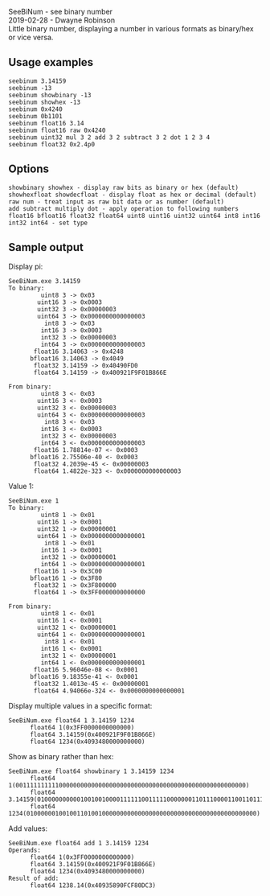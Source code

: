 SeeBiNum - see binary number  
2019-02-28 - Dwayne Robinson  
Little binary number, displaying a number in various formats as binary/hex or vice versa.

## Usage examples

    seebinum 3.14159
    seebinum -13
    seebinum showbinary -13
    seebinum showhex -13
    seebinum 0x4240
    seebinum 0b1101
    seebinum float16 3.14
    seebinum float16 raw 0x4240
    seebinum uint32 mul 3 2 add 3 2 subtract 3 2 dot 1 2 3 4
    seebinum float32 0x2.4p0

## Options

    showbinary showhex - display raw bits as binary or hex (default)
    showhexfloat showdecfloat - display float as hex or decimal (default)
    raw num - treat input as raw bit data or as number (default)
    add subtract multiply dot - apply operation to following numbers
    float16 bfloat16 float32 float64 uint8 uint16 uint32 uint64 int8 int16 int32 int64 - set type

## Sample output

Display pi:

    SeeBiNum.exe 3.14159
    To binary:
             uint8 3 -> 0x03
            uint16 3 -> 0x0003
            uint32 3 -> 0x00000003
            uint64 3 -> 0x0000000000000003
              int8 3 -> 0x03
             int16 3 -> 0x0003
             int32 3 -> 0x00000003
             int64 3 -> 0x0000000000000003
           float16 3.14063 -> 0x4248
          bfloat16 3.14063 -> 0x4049
           float32 3.14159 -> 0x40490FD0
           float64 3.14159 -> 0x400921F9F01B866E

    From binary:
             uint8 3 <- 0x03
            uint16 3 <- 0x0003
            uint32 3 <- 0x00000003
            uint64 3 <- 0x0000000000000003
              int8 3 <- 0x03
             int16 3 <- 0x0003
             int32 3 <- 0x00000003
             int64 3 <- 0x0000000000000003
           float16 1.78814e-07 <- 0x0003
          bfloat16 2.75506e-40 <- 0x0003
           float32 4.2039e-45 <- 0x00000003
           float64 1.4822e-323 <- 0x0000000000000003

Value 1:

    SeeBiNum.exe 1
    To binary:
             uint8 1 -> 0x01
            uint16 1 -> 0x0001
            uint32 1 -> 0x00000001
            uint64 1 -> 0x0000000000000001
              int8 1 -> 0x01
             int16 1 -> 0x0001
             int32 1 -> 0x00000001
             int64 1 -> 0x0000000000000001
           float16 1 -> 0x3C00
          bfloat16 1 -> 0x3F80
           float32 1 -> 0x3F800000
           float64 1 -> 0x3FF0000000000000

    From binary:
             uint8 1 <- 0x01
            uint16 1 <- 0x0001
            uint32 1 <- 0x00000001
            uint64 1 <- 0x0000000000000001
              int8 1 <- 0x01
             int16 1 <- 0x0001
             int32 1 <- 0x00000001
             int64 1 <- 0x0000000000000001
           float16 5.96046e-08 <- 0x0001
          bfloat16 9.18355e-41 <- 0x0001
           float32 1.4013e-45 <- 0x00000001
           float64 4.94066e-324 <- 0x0000000000000001

Display multiple values in a specific format:

    SeeBiNum.exe float64 1 3.14159 1234
          float64 1(0x3FF0000000000000)
          float64 3.14159(0x400921F9F01B866E)
          float64 1234(0x4093480000000000)

Show as binary rather than hex:

    SeeBiNum.exe float64 showbinary 1 3.14159 1234
          float64 1(0011111111110000000000000000000000000000000000000000000000000000)
          float64 3.14159(0100000000001001001000011111100111110000000110111000011001101110)
          float64 1234(0100000010010011010010000000000000000000000000000000000000000000)

Add values:

    SeeBiNum.exe float64 add 1 3.14159 1234
    Operands:
          float64 1(0x3FF0000000000000)
          float64 3.14159(0x400921F9F01B866E)
          float64 1234(0x4093480000000000)
    Result of add:
          float64 1238.14(0x40935890FCF80DC3)
